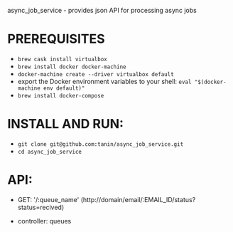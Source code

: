 async_job_service - provides json API for processing async jobs

# PREREQUISITES
  * `brew cask install virtualbox`
  * `brew install docker docker-machine`
  * `docker-machine create --driver virtualbox default`
  * export the Docker environment variables to your shell: `eval "$(docker-machine env default)"`
  * `brew install docker-compose`

# INSTALL AND RUN:
  * `git clone git@github.com:tanin/async_job_service.git`
  * `cd async_job_service`

# API:
  * GET: '/:queue_name' (http://domain/email/:EMAIL_ID/status?status=recived)

  - controller:
    queues


